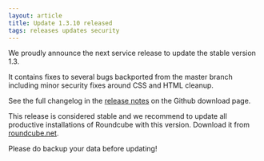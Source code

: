 ```yaml
---
layout: article
title: Update 1.3.10 released
tags: releases updates security
---
```

We proudly announce the next service release to update the stable version 1.3.

It contains fixes to several bugs backported from the master branch including
minor security fixes around CSS and HTML cleanup.

See the full changelog in the [release notes](https://github.com/roundcube/roundcubemail/releases/tag/1.3.10)
on the Github download page.

This release is considered stable and we recommend to update all productive installations 
of Roundcube with this version. Download it from [roundcube.net](https://roundcube.net/download).

Please do backup your data before updating!
